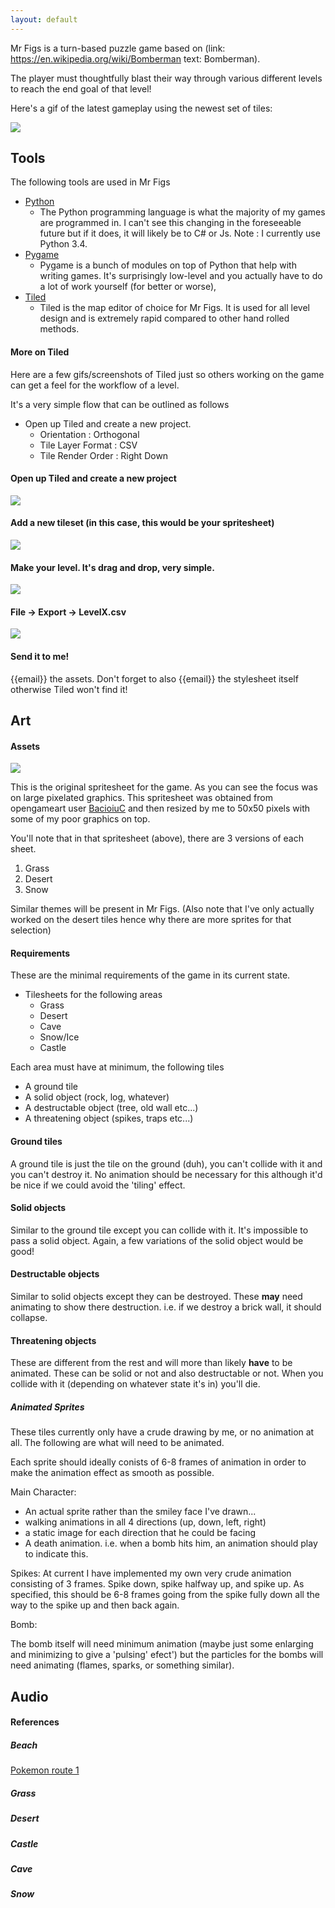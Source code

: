 ```yaml
---
layout: default
---
```


Mr Figs is a turn-based puzzle game based on (link: https://en.wikipedia.org/wiki/Bomberman text: Bomberman).

The player must thoughtfully blast their way through various different levels to reach the end goal of that level!

Here's a gif of the latest gameplay using the newest set of tiles:

![](http://i.imgur.com/0BBv5GG.gif)

## Tools

The following tools are used in Mr Figs

- [Python](https://www.python.org/) 
    - The Python programming language is what the majority of my games are programmed in. I can't see this changing in the foreseeable future but if it does, it will likely be to C# or Js. Note : I currently use Python 3.4.
- [Pygame](http://www.pygame.org/)
    - Pygame is a bunch of modules on top of Python that help with writing games. It's surprisingly low-level and you actually have to do a lot of work yourself (for better or worse),
- [Tiled](http://www.mapeditor.org/)
    - Tiled is the map editor of choice for Mr Figs. It is used for all level design and is extremely rapid compared to other hand rolled methods.

#### More on Tiled

Here are a few gifs/screenshots of Tiled just so others working on the game can get a feel for the workflow of a level.

It's a very simple flow that can be outlined as follows

- Open up Tiled and create a new project.
    - Orientation : Orthogonal
    - Tile Layer Format : CSV
    - Tile Render Order : Right Down

#### Open up Tiled and create a new project

![](http://i.imgur.com/dscASxY.gif)

#### Add a new tileset (in this case, this would be your spritesheet)

![](http://i.imgur.com/wLhWEN5.gif)

#### Make your level. It's drag and drop, very simple.

![](http://i.imgur.com/l0zV6Gi.gif)

#### File -> Export -> LevelX.csv

![](http://i.imgur.com/9279vIS.gif)

#### Send it to me!

{{email}} the assets. Don't forget to also {{email}} the stylesheet itself otherwise Tiled won't find it!



## Art

#### Assets

![](http://i.imgur.com/S36AcdX.png)

This is the original spritesheet for the game. As you can see the focus was on large pixelated graphics. This spritesheet was obtained from opengameart user [BacioiuC](http://opengameart.org/content/miw-assets-strategy-war-game) and then resized by me to 50x50 pixels with some of my poor graphics on top.

You'll note that in that spritesheet (above), there are 3 versions of each sheet.

1. Grass
2. Desert
3. Snow

Similar themes will be present in Mr Figs.
(Also note that I've only actually worked on the desert tiles hence why there are more sprites for that selection)

#### Requirements

These are the minimal requirements of the game in its current state.

- Tilesheets for the following areas
    - Grass 
    - Desert
    - Cave
    - Snow/Ice
    - Castle

Each area must have at minimum, the following tiles

- A ground tile
- A solid object (rock, log,  whatever)
- A destructable object (tree, old wall etc...)
- A threatening object (spikes, traps etc...)


#### Ground tiles

A ground tile is just the tile on the ground (duh), you can't collide with it and you can't destroy it. No animation should be necessary for this although it'd be nice if we could avoid the 'tiling' effect.

#### Solid objects

Similar to the ground tile except you can collide with it. It's impossible to pass a solid object. Again, a few variations of the solid object would be good!

#### Destructable objects

Similar to solid objects except they can be destroyed. These **may** need animating to show there destruction. i.e. if we destroy a brick wall, it should collapse. 
#### Threatening objects

These are different from the rest and will more than likely **have** to be animated. These can be solid or not and also destructable or not. When you collide with it (depending on whatever state it's in) you'll die.

##### Animated Sprites

These tiles currently only have a crude drawing by me, or no animation at all. The following are what will need to be animated.

Each sprite should ideally conists of 6-8 frames of animation in order to make the animation effect as smooth as possible.

Main Character:

- An actual sprite rather than the smiley face I've drawn...
- walking animations in all 4 directions (up, down, left, right)
- a static image for each direction that he could be facing
- A death animation. i.e. when a bomb hits him, an animation should play to indicate this.

Spikes:
At current I have implemented my own very crude animation consisting of 3 frames. Spike down, spike halfway up, and spike up. As specified, this should be 6-8 frames going from the spike fully down all the way to the spike up and then back again.

Bomb:

The bomb itself will need minimum animation (maybe just some enlarging and minimizing to give a 'pulsing' efect') but the particles for the bombs will need animating (flames, sparks, or something similar).

## Audio

#### References

##### Beach

[Pokemon route 1](https://www.youtube.com/watch?v=uXv7DjdasHI)

##### Grass

##### Desert


##### Castle

##### Cave


##### Snow

